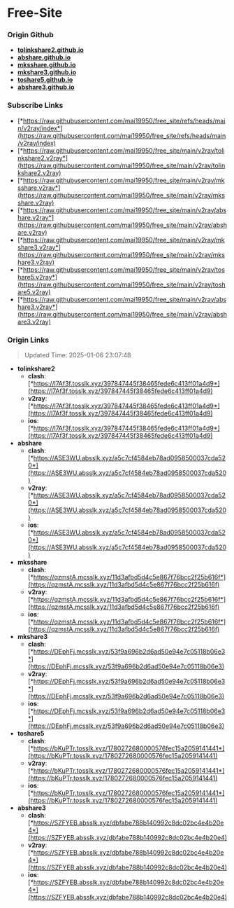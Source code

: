 # Free-Site

### Origin Github

- [**tolinkshare2.github.io**](https://github.com/tolinkshare2/tolinkshare2.github.io)
- [**abshare.github.io**](https://github.com/abshare/abshare.github.io)
- [**mksshare.github.io**](https://github.com/mksshare/mksshare.github.io)
- [**mkshare3.github.io**](https://github.com/mkshare3/mkshare3.github.io)
- [**toshare5.github.io**](https://github.com/toshare5/toshare5.github.io)
- [**abshare3.github.io**](https://github.com/abshare3/abshare3.github.io)

### Subscribe Links

- [*https://raw.githubusercontent.com/mai19950/free_site/refs/heads/main/v2ray/index*](https://raw.githubusercontent.com/mai19950/free_site/refs/heads/main/v2ray/index)
- [*https://raw.githubusercontent.com/mai19950/free_site/main/v2ray/tolinkshare2.v2ray*](https://raw.githubusercontent.com/mai19950/free_site/main/v2ray/tolinkshare2.v2ray)
- [*https://raw.githubusercontent.com/mai19950/free_site/main/v2ray/mksshare.v2ray*](https://raw.githubusercontent.com/mai19950/free_site/main/v2ray/mksshare.v2ray)
- [*https://raw.githubusercontent.com/mai19950/free_site/main/v2ray/abshare.v2ray*](https://raw.githubusercontent.com/mai19950/free_site/main/v2ray/abshare.v2ray)
- [*https://raw.githubusercontent.com/mai19950/free_site/main/v2ray/mkshare3.v2ray*](https://raw.githubusercontent.com/mai19950/free_site/main/v2ray/mkshare3.v2ray)
- [*https://raw.githubusercontent.com/mai19950/free_site/main/v2ray/toshare5.v2ray*](https://raw.githubusercontent.com/mai19950/free_site/main/v2ray/toshare5.v2ray)
- [*https://raw.githubusercontent.com/mai19950/free_site/main/v2ray/abshare3.v2ray*](https://raw.githubusercontent.com/mai19950/free_site/main/v2ray/abshare3.v2ray)

### Origin Links

> Updated Time: 2025-01-06 23:07:48

- **tolinkshare2**
  - **clash**: [*https://l7Af3f.tosslk.xyz/397847445f38465fede6c413ff01a4d9*](https://l7Af3f.tosslk.xyz/397847445f38465fede6c413ff01a4d9)
  - **v2ray**: [*https://l7Af3f.tosslk.xyz/397847445f38465fede6c413ff01a4d9*](https://l7Af3f.tosslk.xyz/397847445f38465fede6c413ff01a4d9)
  - **ios**: [*https://l7Af3f.tosslk.xyz/397847445f38465fede6c413ff01a4d9*](https://l7Af3f.tosslk.xyz/397847445f38465fede6c413ff01a4d9)
- **abshare**
  - **clash**: [*https://ASE3WU.absslk.xyz/a5c7cf4584eb78ad0958500037cda520*](https://ASE3WU.absslk.xyz/a5c7cf4584eb78ad0958500037cda520)
  - **v2ray**: [*https://ASE3WU.absslk.xyz/a5c7cf4584eb78ad0958500037cda520*](https://ASE3WU.absslk.xyz/a5c7cf4584eb78ad0958500037cda520)
  - **ios**: [*https://ASE3WU.absslk.xyz/a5c7cf4584eb78ad0958500037cda520*](https://ASE3WU.absslk.xyz/a5c7cf4584eb78ad0958500037cda520)
- **mksshare**
  - **clash**: [*https://qzmstA.mcsslk.xyz/11d3afbd5d4c5e867f76bcc2f25b616f*](https://qzmstA.mcsslk.xyz/11d3afbd5d4c5e867f76bcc2f25b616f)
  - **v2ray**: [*https://qzmstA.mcsslk.xyz/11d3afbd5d4c5e867f76bcc2f25b616f*](https://qzmstA.mcsslk.xyz/11d3afbd5d4c5e867f76bcc2f25b616f)
  - **ios**: [*https://qzmstA.mcsslk.xyz/11d3afbd5d4c5e867f76bcc2f25b616f*](https://qzmstA.mcsslk.xyz/11d3afbd5d4c5e867f76bcc2f25b616f)
- **mkshare3**
  - **clash**: [*https://DEphFj.mcsslk.xyz/53f9a696b2d6ad50e94e7c05118b06e3*](https://DEphFj.mcsslk.xyz/53f9a696b2d6ad50e94e7c05118b06e3)
  - **v2ray**: [*https://DEphFj.mcsslk.xyz/53f9a696b2d6ad50e94e7c05118b06e3*](https://DEphFj.mcsslk.xyz/53f9a696b2d6ad50e94e7c05118b06e3)
  - **ios**: [*https://DEphFj.mcsslk.xyz/53f9a696b2d6ad50e94e7c05118b06e3*](https://DEphFj.mcsslk.xyz/53f9a696b2d6ad50e94e7c05118b06e3)
- **toshare5**
  - **clash**: [*https://bKuPTr.tosslk.xyz/1780272680000576fec15a2059141441*](https://bKuPTr.tosslk.xyz/1780272680000576fec15a2059141441)
  - **v2ray**: [*https://bKuPTr.tosslk.xyz/1780272680000576fec15a2059141441*](https://bKuPTr.tosslk.xyz/1780272680000576fec15a2059141441)
  - **ios**: [*https://bKuPTr.tosslk.xyz/1780272680000576fec15a2059141441*](https://bKuPTr.tosslk.xyz/1780272680000576fec15a2059141441)
- **abshare3**
  - **clash**: [*https://SZFYEB.absslk.xyz/dbfabe788b140992c8dc02bc4e4b20e4*](https://SZFYEB.absslk.xyz/dbfabe788b140992c8dc02bc4e4b20e4)
  - **v2ray**: [*https://SZFYEB.absslk.xyz/dbfabe788b140992c8dc02bc4e4b20e4*](https://SZFYEB.absslk.xyz/dbfabe788b140992c8dc02bc4e4b20e4)
  - **ios**: [*https://SZFYEB.absslk.xyz/dbfabe788b140992c8dc02bc4e4b20e4*](https://SZFYEB.absslk.xyz/dbfabe788b140992c8dc02bc4e4b20e4)
